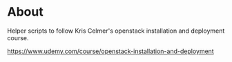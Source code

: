 # About

Helper scripts to follow Kris Celmer's openstack installation and deployment course.

https://www.udemy.com/course/openstack-installation-and-deployment